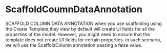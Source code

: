 # ScaffoldCoumnDataAnnotation
SCAFFOLD COLUMN DATA ANNOTATION
when you use scaffolding using the Create Templete,they view by default will create UI fields for all the properties of the model.
However, you might need to ensure that the template does not create UI fields for certain properties.
in such scenario, we will use the ScaffoldColumn annotation passing a false value.
